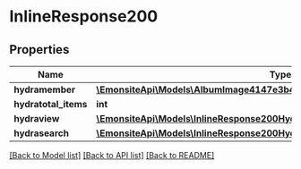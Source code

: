 # InlineResponse200

## Properties
Name | Type | Description | Notes
------------ | ------------- | ------------- | -------------
**hydramember** | [**\EmonsiteApi\Models\AlbumImage4147e3b456efec88633ecd0377e3d39bJsonld[]**](AlbumImage4147e3b456efec88633ecd0377e3d39bJsonld.md) |  | 
**hydratotal_items** | **int** |  | [optional] 
**hydraview** | [**\EmonsiteApi\Models\InlineResponse200Hydraview**](InlineResponse200Hydraview.md) |  | [optional] 
**hydrasearch** | [**\EmonsiteApi\Models\InlineResponse200Hydrasearch**](InlineResponse200Hydrasearch.md) |  | [optional] 

[[Back to Model list]](../../README.md#documentation-for-models) [[Back to API list]](../../README.md#documentation-for-api-endpoints) [[Back to README]](../../README.md)

